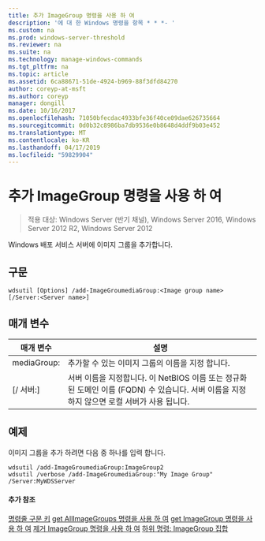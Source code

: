 ```yaml
---
title: 추가 ImageGroup 명령을 사용 하 여
description: '에 대 한 Windows 명령을 항목 * * *- '
ms.custom: na
ms.prod: windows-server-threshold
ms.reviewer: na
ms.suite: na
ms.technology: manage-windows-commands
ms.tgt_pltfrm: na
ms.topic: article
ms.assetid: 6ca88671-51de-4924-b969-88f3dfd84270
author: coreyp-at-msft
ms.author: coreyp
manager: dongill
ms.date: 10/16/2017
ms.openlocfilehash: 71050bfecdac4933bfe36f40ce09dae626735664
ms.sourcegitcommit: 0d0b32c8986ba7db9536e0b8648d4ddf9b03e452
ms.translationtype: MT
ms.contentlocale: ko-KR
ms.lasthandoff: 04/17/2019
ms.locfileid: "59829904"
---
```

# <a name="using-the-add-imagegroup-command"></a>추가 ImageGroup 명령을 사용 하 여

>적용 대상: Windows Server (반기 채널), Windows Server 2016, Windows Server 2012 R2, Windows Server 2012

Windows 배포 서비스 서버에 이미지 그룹을 추가합니다.
## <a name="syntax"></a>구문
```
wdsutil [Options] /add-ImageGroumediaGroup:<Image group name> [/Server:<Server name>]
```
## <a name="parameters"></a>매개 변수
|매개 변수|설명|
|-------|--------|
mediaGroup:<Image group name>|추가할 수 있는 이미지 그룹의 이름을 지정 합니다.|
|[/ 서버:<Server name>]|서버 이름을 지정합니다. 이 NetBIOS 이름 또는 정규화 된 도메인 이름 (FQDN) 수 있습니다. 서버 이름을 지정 하지 않으면 로컬 서버가 사용 됩니다.|
## <a name="BKMK_examples"></a>예제
이미지 그룹을 추가 하려면 다음 중 하나를 입력 합니다.
```
wdsutil /add-ImageGroumediaGroup:ImageGroup2
wdsutil /verbose /add-ImageGroumediaGroup:"My Image Group" /Server:MyWDSServer
```
#### <a name="additional-references"></a>추가 참조
[명령줄 구문 키](command-line-syntax-key.md)
[get AllImageGroups 명령을 사용 하 여](using-the-get-allimagegroups-command.md)
[get ImageGroup 명령을 사용 하 여](using-the-get-imagegroup-command.md)
[제거 ImageGroup 명령을 사용 하 여](using-the-remove-imagegroup-command.md)
[하위 명령: ImageGroup 집합](subcommand-set-imagegroup.md)

